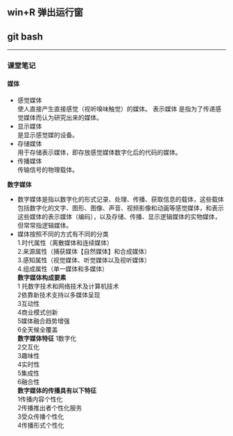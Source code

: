 ## win+R 弹出运行窗
## git bash
---
### **课堂笔记**
#### **媒体**
+ 感觉媒体  
使人直接产生直接感觉（视听嗅味触觉）的媒体。
表示媒体 是指为了传递感觉媒体而认为研究出来的媒体。
+ 显示媒体  
是显示感觉媒的设备。
+ 存储媒体  
用于存储表示媒体，即存放感觉媒体数字化后的代码的媒体。
+ 传播媒体  
传输信号的物理载体。

**数字媒体**  
+ 数字媒体是指以数字化的形式记录、处理、传播、获取信息的载体，这些载体包括数字化的文字、图形、图像、声音、视频影像和动画等感觉媒体，和表示这些媒体的表示媒体（编码），以及存储、传播、显示逻辑媒体的实物媒体，但常常指逻辑媒体。  
+ 媒体按照不同的方式有不同的分类  
1.时代属性（离散媒体和连续媒体）  
2.来源属性（捕获媒体【自然媒体】和合成媒体）  
3.感知属性（视觉媒体、听觉媒体以及视听媒体）  
4.组成属性（单一媒体和多媒体）  
**数字媒体构成要素**  
1 托数字技术和网络技术及计算机技术  
2依靠新技术支持以多媒体呈现  
3互动性  
4商业模式创新  
5媒体融合趋势增强  
6全天候全覆盖  
**数字媒体特征**
1数字化  
2交互化  
3趣味性  
4实时性  
5集成性  
6融合性  
**数字媒体的传播具有以下特征**  
1传播内容个性化  
2传播推出者个性化服务  
3受众传播个性化  
4传播形式个性化  